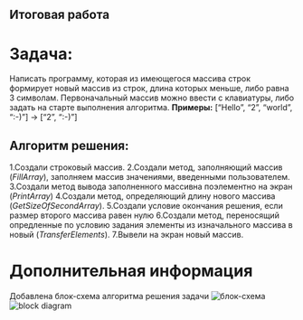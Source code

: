 ## Итоговая работа
# Задача:
Написать программу, которая из имеющегося массива строк формирует новый массив из строк, длина которых меньше, либо равна 3 символам. Первоначальный массив можно ввести с клавиатуры, либо задать на старте выполнения алгоритма.
**Примеры:** [“Hello”, “2”, “world”, “:-)”] → [“2”, “:-)”]

## Алгоритм решения:
1.Создали строковый массив.
2.Создали метод, заполняющий массив (*FillArray*), заполняем массив значениями, введенными пользователем.
3.Создали метод вывода заполненного массивна поэлементно на экран (*PrintArray*)
4.Создали метод, определяющий длину нового массива (*GetSizeOfSecondArray*).
5.Создали условие окончания решения, если размер второго массива равен нулю
6.Создали метод, переносящий опредленные по условию задания элементы из изначального массива в новый (*TransferElements*).
7.Вывели на экран новый массив.

# Дополнительная информация
Добавлена блок-схема алгоритма решения задачи
![блок-схема](/block_diagram/block%20diagram.png)![block diagram](https://user-images.githubusercontent.com/98515879/225874634-73116227-63d8-42d1-8c56-52673104322a.png)
